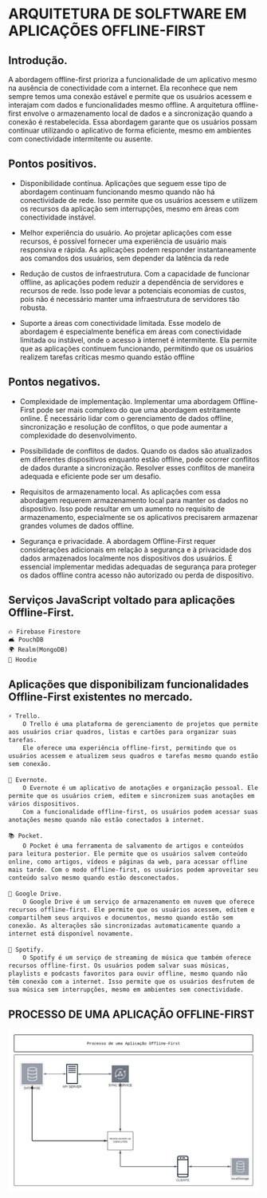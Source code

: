 # ARQUITETURA DE SOLFTWARE EM APLICAÇÕES OFFLINE-FIRST






## Introdução.
   A abordagem offline-first prioriza a funcionalidade de um aplicativo mesmo na ausência de conectividade com a internet. Ela reconhece que nem sempre temos uma conexão estável e permite que os usuários acessem e interajam com dados e funcionalidades mesmo offline. A arquitetura offline-first envolve o armazenamento local de dados e a sincronização quando a conexão é restabelecida. Essa abordagem garante que os usuários possam continuar utilizando o aplicativo de forma eficiente, mesmo em ambientes com conectividade intermitente ou ausente.
   
       


## Pontos positivos.


- Disponibilidade contínua.
    Aplicações que seguem esse tipo de abordagem continuam funcionando mesmo quando não há conectividade de rede.
    Isso permite que os usuários acessem e utilizem os recursos da aplicação sem interrupções, mesmo em áreas com conectividade instável.

- Melhor experiência do usuário.
    Ao projetar aplicações com esse recursos, é possível fornecer uma experiência de usuário mais responsiva e rápida.
    As aplicações podem responder instantaneamente aos comandos dos usuários, sem depender da latência da rede
    
- Redução de custos de infraestrutura.
    Com a capacidade de funcionar offline, as aplicações podem reduzir a dependência de servidores e recursos de rede. Isso pode levar a potenciais economias de custos, pois não é necessário manter uma infraestrutura de servidores tão robusta.

- Suporte a áreas com conectividade limitada.
    Esse modelo de abordagem é especialmente benéfica em áreas com conectividade limitada ou instável, onde o acesso à internet é intermitente.
    Ela permite que as aplicações continuem funcionando, permitindo que os usuários realizem tarefas críticas mesmo quando estão offline

## Pontos negativos. 

- Complexidade de implementação.
    Implementar uma abordagem Offline-First pode ser mais complexo do que uma abordagem estritamente online. 
    É necessário lidar com o gerenciamento de dados offline, sincronização e resolução de conflitos, o que pode aumentar a complexidade do desenvolvimento.

- Possibilidade de conflitos de dados.
    Quando os dados são atualizados em diferentes dispositivos enquanto estão offline, pode ocorrer conflitos de dados durante a sincronização. 
    Resolver esses conflitos de maneira adequada e eficiente pode ser um desafio.

- Requisitos de armazenamento local.
    As aplicações com essa abordagem requerem armazenamento local para manter os dados no dispositivo. 
    Isso pode resultar em um aumento no requisito de armazenamento, especialmente se os aplicativos precisarem armazenar grandes volumes de dados offline.


- Segurança e privacidade.
    A abordagem Offline-First requer considerações adicionais em relação à segurança e à privacidade dos dados armazenados localmente nos dispositivos dos usuários. 
    É essencial implementar medidas adequadas de segurança para proteger os dados offline contra acesso não autorizado ou perda de dispositivo.



## Serviços JavaScript voltado para aplicações Offline-First.

    🔥 Firebase Firestore
    🛋️ PouchDB
    🌍 Realm(MongoDB)
    🎩 Hoodie





## Aplicações que disponibilizam funcionalidades Offline-First existentes no mercado.

    ⚡️ Trello.
        O Trello é uma plataforma de gerenciamento de projetos que permite aos usuários criar quadros, listas e cartões para organizar suas tarefas.
        Ele oferece uma experiência offline-first, permitindo que os usuários acessem e atualizem seus quadros e tarefas mesmo quando estão sem conexão.  

    📝 Evernote. 
        O Evernote é um aplicativo de anotações e organização pessoal. Ele permite que os usuários criem, editem e sincronizem suas anotações em vários dispositivos. 
        Com a funcionalidade offline-first, os usuários podem acessar suas anotações mesmo quando não estão conectados à internet.

    📚 Pocket.
        O Pocket é uma ferramenta de salvamento de artigos e conteúdos para leitura posterior. Ele permite que os usuários salvem conteúdo online, como artigos, vídeos e páginas da web, para acessar offline mais tarde. Com o modo offline-first, os usuários podem aproveitar seu conteúdo salvo mesmo quando estão desconectados. 

    📂 Google Drive.
        O Google Drive é um serviço de armazenamento em nuvem que oferece recursos offline-first. Ele permite que os usuários acessem, editem e compartilhem seus arquivos e documentos, mesmo quando estão sem conexão. As alterações são sincronizadas automaticamente quando a internet está disponível novamente.

    🎵 Spotify.
        O Spotify é um serviço de streaming de música que também oferece recursos offline-first. Os usuários podem salvar suas músicas, playlists e podcasts favoritos para ouvir offline, mesmo quando não têm conexão com a internet. Isso permite que os usuários desfrutem de sua música sem interrupções, mesmo em ambientes sem conectividade.



## PROCESSO DE UMA APLICAÇÃO OFFLINE-FIRST


![Descrição da imagem](/diagr.png)
